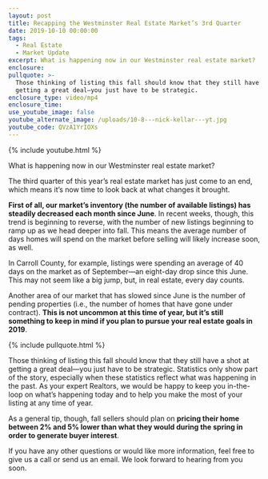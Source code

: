 ```yaml
---
layout: post
title: Recapping the Westminster Real Estate Market’s 3rd Quarter
date: 2019-10-10 00:00:00
tags:
  - Real Estate
  - Market Update
excerpt: What is happening now in our Westminster real estate market?
enclosure:
pullquote: >-
  Those thinking of listing this fall should know that they still have a shot at
  getting a great deal—you just have to be strategic.
enclosure_type: video/mp4
enclosure_time:
use_youtube_image: false
youtube_alternate_image: /uploads/10-8---nick-kellar---yt.jpg
youtube_code: QVzA1YrIOXs
---
```


{% include youtube.html %}

What is happening now in our Westminster real estate market?

The third quarter of this year’s real estate market has just come to an end, which means it’s now time to look back at what changes it brought.

**First of all, our market’s inventory (the number of available listings) has steadily decreased each month since June**. In recent weeks, though, this trend is beginning to reverse, with the number of new listings beginning to ramp up as we head deeper into fall. This means the average number of days homes will spend on the market before selling will likely increase soon, as well.

In Carroll County, for example, listings were spending an average of 40 days on the market as of September—an eight-day drop since this June. This may not seem like a big jump, but, in real estate, every day counts.

Another area of our market that has slowed since June is the number of pending properties (i.e., the number of homes that have gone under contract). **This is not uncommon at this time of year, but it’s still something to keep in mind if you plan to pursue your real estate goals in 2019**.

{% include pullquote.html %}

Those thinking of listing this fall should know that they still have a shot at getting a great deal—you just have to be strategic. Statistics only show part of the story, especially when these statistics reflect what was happening in the past. As your expert Realtors, we would be happy to keep you in-the-loop on what’s happening today and to help you make the most of your listing at any time of year.

As a general tip, though, fall sellers should plan on **pricing their home between 2% and 5% lower than what they would during the spring in order to generate buyer interest**.

If you have any other questions or would like more information, feel free to give us a call or send us an email. We look forward to hearing from you soon.